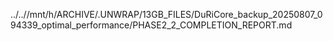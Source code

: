 ../..//mnt/h/ARCHIVE/.UNWRAP/13GB_FILES/DuRiCore_backup_20250807_094339_optimal_performance/PHASE2_2_COMPLETION_REPORT.md